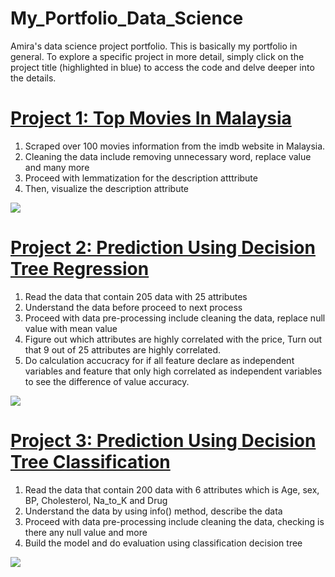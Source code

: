 # My_Portfolio_Data_Science
Amira's data science project portfolio. This is basically my portfolio in general. To explore a specific project in more detail, simply click on the project title (highlighted in blue) to access the code and delve deeper into the details.


# [Project 1: Top Movies In Malaysia](https://github.com/NajihaAmira/Top-Movies-Malaysia)
1) Scraped over 100 movies information from the imdb website in Malaysia. 
2) Cleaning the data include removing unnecessary word, replace value and many more
3) Proceed with lemmatization for the description atttribute
4) Then, visualize the description attribute

![](https://github.com/NajihaAmira/My_Portfolio_Data_Science/blob/main/images/project1.png)


# [Project 2: Prediction Using Decision Tree Regression](https://github.com/NajihaAmira/DecisionTreeRegression)
1) Read the data that contain 205 data with 25 attributes  
2) Understand the data before proceed to next process
3) Proceed with data pre-processing include cleaning the data, replace null value with mean value
4) Figure out which attributes are highly correlated with the price, Turn out that 9 out of 25 attributes are highly correlated.
5) Do calculation accucracy for if all feature declare as independent variables and feature that only high correlated as independent variables to see the difference of value accuracy.

![](https://github.com/NajihaAmira/My_Portfolio_Data_Science/blob/main/images/project2.png)


# [Project 3: Prediction Using Decision Tree Classification](https://github.com/NajihaAmira/DecisionTreeClassification)
1) Read the data that contain 200 data with 6 attributes which is Age, sex, BP, Cholesterol, Na_to_K and Drug
2) Understand the data by using info() method, describe the data
3) Proceed with data pre-processing include cleaning the data, checking is there any null value and more
4) Build the model and do evaluation using classification decision tree

![](https://github.com/NajihaAmira/My_Portfolio_Data_Science/blob/main/images/project3.png)
